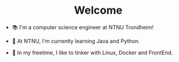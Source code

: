 
<h1 align="center">Welcome</h1>


- 📚 I'm a computer science engineer at NTNU Trondheim!

- 🏫 At NTNU, I'm currently learning Java and Python.

- 👯 In my freetime, I like to tinker with Linux, Docker and FrontEnd.

<!--
**phillipdyb/phillipdyb** is a ✨ _special_ ✨ repository because its `README.md` (this file) appears on your GitHub profile.

Here are some ideas to get you started:

- 📚 I'm a computer science engineer at NTNU Trondheim!
- 🏫 At NTNU, I'm currently learning Java and Python.
- 👯 In my freetime, I like to tinker with Linux, Docker and FrontEnd.

Insert GIF
